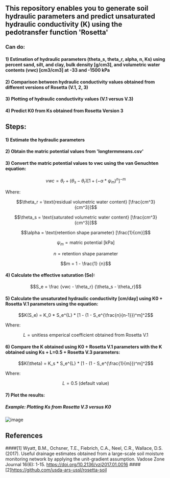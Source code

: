 ## This repository enables you to generate soil  hydraulic parameters and predict unsaturated hydraulic conductivity (K) using the pedotransfer function 'Rosetta'
### Can do:
#### 1) Estimation of hydraulic parameters (theta_s, theta_r, alpha, n, Ks) using percent sand, silt, and clay, bulk density [g/cm3], and volumetric water contents (vwc) [cm3/cm3] at -33 and -1500 kPa
#### 2) Comparison between hydraulic conductivity values obtained from different versions of Rosetta (V.1, 2, 3)
#### 3) Plotting of hydraulic conductivity values (V.1 versus V.3)
#### 4) Predict K0 from Ks obtained from Rosetta Version 3

## Steps:

#### 1) Estimate the hydraulic parameters
#### 2) Obtain the matric potential values from 'longtermmeans.csv'
#### 3) Convert the matric potential values to vwc using the van Genuchten equation:
$$vwc = \theta_r + (\theta_s - \theta_r) [1 + (-\alpha * \psi_m)^{n}]^{-m}$$

Where:

$$\theta_r = \text{residual volumetric water content} [\frac{cm^3}{cm^3}]$$

$$\theta_s = \text{saturated volumetric water content} [\frac{cm^3}{cm^3}]$$

$$\alpha = \text{retention shape parameter} [\frac{1}{cm}]$$

$$\psi_m = \text{matric potential [kPa]}$$

$$n = \text{retention shape parameter}$$

$$m = 1 - \frac{1} {n}$$

#### 4) Calculate the effective saturation (Se):
$$S_e = \frac {vwc - \theta_r} {\theta_s - \theta_r}$$

#### 5) Calculate the unsaturated hydraulic conductivity [cm/day] using K0 + Rosetta V.1 parameters using the equation:
$$K(S_e) = K_0 * S_e^{L} * [1 - (1 - S_e^{\frac{n}{n-1}})^m]^2$$

Where:

$$L = \text{unitless emperical coefficient obtained from Rosetta V.1}$$

#### 6) Compare the K obtained using K0 + Rosetta V.1 parameters with the K obtained using Ks + L=0.5 + Rosetta V.3 parameters:
$$K(\theta) = K_s * S_e^{L} * [1 - (1 - S_e^{\frac{1}{m}})^m]^2$$

Where:

$$L = 0.5\ \text{(default value)}$$

#### 7) Plot the results:
##### Example: Plotting Ks from Rosetta V.3 versus K0

![image](https://github.com/MarkBarbadillo/Rosetta-Soilhydraulicconductivity/assets/157748709/67f6fb99-ba92-44b4-9654-7dce802612dd)


## References

####[1] Wyatt, B.M., Ochsner, T.E., Fiebrich, C.A., Neel, C.R., Wallace, D.S. (2017). Useful drainage estimates obtained from a large-scale soil moisture monitoring network by applying the unit-gradient assumption. Vadose Zone Journal 16(6): 1-15. https://doi.org/10.2136/vzj2017.01.0016
####[2]https://github.com/usda-ars-ussl/rosetta-soil
